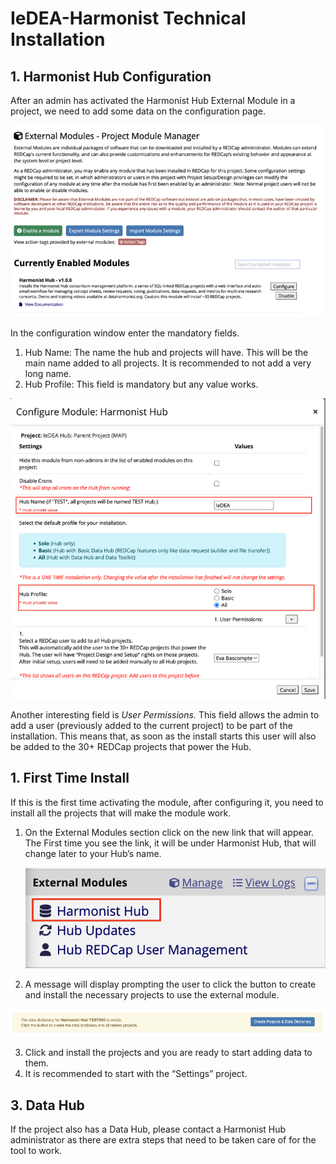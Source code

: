 # IeDEA-Harmonist Technical Installation

<h2>1. Harmonist Hub Configuration</h2>

After an admin has activated the Harmonist Hub External Module in a project, we need to add some data on the configuration page.

<img src="docs/images/readme1.png" alt="This picture shows Github's Harmonist main page">

In the configuration window enter the mandatory fields.

1. Hub Name: The name the hub and projects will have. This will be the main name added to all projects. It is recommended to not add a very long name.  
2. Hub Profile: This field is mandatory but any value works.

<img src="docs/images/readme2.png" alt="This picture shows Github's Harmonist main page">


Another interesting field is *User Permissions.* This field allows the admin to add a user (previously added to the current project) to be part of the installation. This means that, as soon as the install starts this user will also be added to the 30+ REDCap projects that power the Hub.

<h2>1. First Time Install</h2>

If this is the first time activating the module, after configuring it, you need to install all the projects that will make the module work.

1. On the External Modules section click on the new link that will appear. The First time you see the link, it will be under Harmonist Hub, that will change later to your Hub’s name.

   <img src="docs/images/readme3.png" alt="This picture shows Github's Harmonist main page">

2. A message will display prompting the user to click the button to create and install the necessary projects to use the external module.

<img src="docs/images/readme4.png" alt="This picture shows Github's Harmonist main page">


3. Click and install the projects and you are ready to start adding data to them.  
4. It is recommended to start with the “Settings” project.

<h2>3. Data Hub</h2>

If the project also has a Data Hub, please contact a Harmonist Hub administrator as there are extra steps that need to be taken care of for the tool to work.
